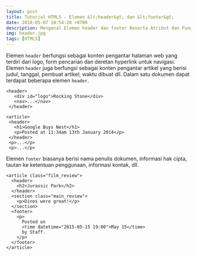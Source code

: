 ```yaml
---
layout: post
title: Tutorial HTML5 - Elemen &lt;header&gt; dan &lt;footer&gt;
date: 2018-05-07 10:54:20 +0700
description: Mengenal Elemen header dan footer Beserta Atribut dan Fungsinya
img: header.jpg
tags: [HTML5]
---
```

Elemen <code>header</code> berfungsi sebagai konten pengantar halaman web yang terdiri dari logo, form pencarian dan deretan hyperlink untuk navigasi. Elemen <code>header</code> juga berfungsi sebagai konten pengantar artikel yang berisi judul, tanggal, pembuat artikel, waktu dibuat dll. Dalam satu dokumen dapat terdapat beberapa elemen <code>header</code>.

<pre>
<code data-language="html">&lt;header&gt;
   &lt;div id="logo"&gt;Rocking Stone&lt;/div&gt;
   &lt;nav&gt;...&lt;/nav&gt;
 &lt;/header&gt;</code>
</pre>

<pre>
<code data-language="html">&lt;article&gt;
 &lt;header&gt;
   &lt;h1&gt;Google Buys Nest&lt;/h1&gt;
   &lt;p&gt;Posted at 11:34am 13th January 2014&lt;/p&gt;
 &lt;/header&gt;
 &lt;p&gt;...&lt;/p&gt;
 &lt;p&gt;...&lt;/p&gt;</code>
</pre>

Elemen <code>footer</code> biasanya berisi nama penulis dokumen, informasi hak cipta, tautan ke ketentuan penggunaan, informasi kontak, dll.

<pre>
<code data-language="html">&lt;article class="film_review"&gt;
  &lt;header&gt;
    &lt;h2&gt;Jurassic Park&lt;/h2&gt;
  &lt;/header&gt;
  &lt;section class="main_review"&gt;
    &lt;p&gt;Dinos were great!&lt;/p&gt;
  &lt;/section&gt;
  &lt;footer&gt;
    &lt;p&gt;
      Posted on
      &lt;time datetime="2015-05-15 19:00"&gt;May 15&lt;/time&gt;
      by Staff.
    &lt;/p&gt;
  &lt;/footer&gt;
&lt;/article&gt;</code>
</pre>